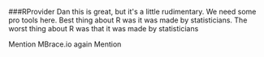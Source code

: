 



###RProvider
Dan this is great, but it's a little rudimentary. We need some pro tools here.
Best thing about R was it was made by statisticians. The worst thing about R was that it was made by statisticians

Mention MBrace.io again
Mention 
